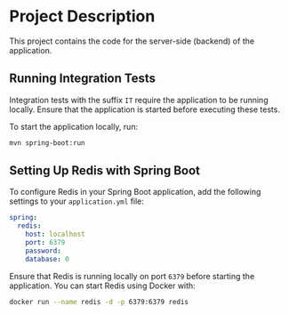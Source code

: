 # Project Description

This project contains the code for the server-side (backend) of the application.

## Running Integration Tests

Integration tests with the suffix `IT` require the application to be running locally. Ensure that the application is started before executing these tests.

To start the application locally, run:

```bash
mvn spring-boot:run
```

## Setting Up Redis with Spring Boot

To configure Redis in your Spring Boot application, add the following settings to your `application.yml` file:

```yaml
spring:
  redis:
    host: localhost
    port: 6379
    password: 
    database: 0
```

Ensure that Redis is running locally on port `6379` before starting the application. You can start Redis using Docker with:

```bash
docker run --name redis -d -p 6379:6379 redis
```